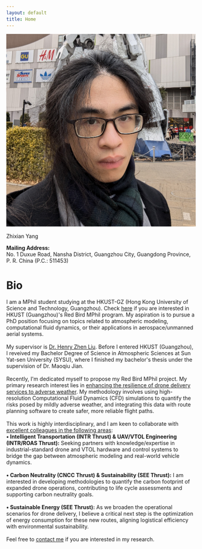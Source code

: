 ```yaml
---
layout: default
title: Home
---
```


<div class="container">
  <div class="sidebar">
    <img src="/assets/images/Portrait.jpg" alt="Portrait">
    <p class="name">Zhixian Yang</p>
    <div class="social-icons">
      <a href="mailto:zyang248@connect.hkust-gz.edu.cn?Subject=Hello" title="Email (Academic)">
        <i class="fas fa-envelope"></i>
      </a>
      <a href="https://www.linkedin.com/in/zhixian-yang-45ba71241/" title="LinkedIn" target="_blank">
        <i class="fab fa-linkedin"></i>
      </a>
      <a href="https://www.github.com/Koar-create/" title="Github" target="_blank">
        <i class="fab fa-github"></i>
      </a>
    </div>
    <p><strong>Mailing Address:</strong>
    <br>No. 1 Duxue Road, Nansha District, Guangzhou City, Guangdong Province, P. R. China (P.C.: 511453)</p>
  </div>
  <div class="content">
    <div>
      <h1>Bio</h1>
      <p>
        I am a MPhil student studying at the HKUST-GZ (Hong Kong University of Science and Technology, Guangzhou). 
        Check <a href="https://www.hkust-gz.edu.cn/academics/education-innovation/red-bird-mphil-program/">here</a> if you are interested in HKUST (Guangzhou)'s Red Bird MPhil program. 
        My aspiration is to pursue a PhD position focusing on topics related to atmospheric modeling, computational fluid dynamics, or their applications in aerospace/unmanned aerial systems. 
        <br><br>My supervisor is 
        <a href="https://scholar.google.com/citations?user=7c9k148AAAAJ"> Dr. Henry Zhen Liu</a>. Before I entered HKUST (Guangzhou), I reveived my Bachelor Degree of Science in Atmospheric Sciences at Sun Yat-sen University (SYSU), where I finished my bachelor's thesis under the supervision of Dr. Maoqiu Jian.
        <br><br>Recently, I'm dedicated myself to propose my Red Bird MPhil project. 
        My primary research interest lies in <u>enhancing the resilience of drone delivery services to adverse weather</u>. My methodology involves using high-resolution Computational Fluid Dynamics (CFD) simulations to quantify the risks posed by mildly adverse weather, and integrating this data with route planning software to create safer, more reliable flight paths.
        <br><br>This work is highly interdisciplinary, and I am keen to collaborate with <u>excellent colleagues in the following areas</u>:
        <br><strong>• Intelligent Transportation (INTR Thrust) & UAV/VTOL Engineering (INTR/ROAS Thrust):</strong>
        Seeking partners with knowledge/expertise in industrial-standard drone and VTOL hardware and control systems to bridge the gap between atmospheric modeling and real-world vehicle dynamics.
        <br><br><strong>• Carbon Neutrality (CNCC Thrust) & Sustainability (SEE Thrust):</strong>
        I am interested in developing methodologies to quantify the carbon footprint of expanded drone operations, contributing to life cycle assessments and supporting carbon neutrality goals.
        <br><br><strong>• Sustainable Energy (SEE Thrust):</strong>
        As we broaden the operational scenarios for drone delivery, I believe a critical next step is the optimization of energy consumption for these new routes, aligning logistical efficiency with environmental sustainability.
        <br><br>Feel free to <a href="mailto:zyang248@connect.hkust-gz.edu.cn?Subject=Hello">contact me</a> if you are interested in my research.
      </p>
    </div>
  </div>
</div>
